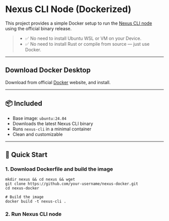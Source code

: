# Nexus CLI Node (Dockerized)

This project provides a simple Docker setup to run the [Nexus CLI node](https://github.com/nexus-xyz/nexus-cli) using the official binary release.

> - ✅ No need to install Ubuntu WSL or VM on your Device.
> - ✅ No need to install Rust or compile from source — just use Docker.

---

## Download Docker Desktop
Download from official [Docker]() website, and install. 


---

## 📦 Included

- Base image: `ubuntu:24.04`
- Downloads the latest Nexus CLI binary 
- Runs `nexus-cli` in a minimal container
- Clean and customizable

---

## 🚀 Quick Start

### 1. Download Dockerfile and build the image

```shell
mkdir nexus && cd nexus && wget 
git clone https://github.com/your-username/nexus-docker.git
cd nexus-docker

# Build the image
docker build -t nexus-cli .
```
### 2. Run Nexus CLI node 
```shell

```


